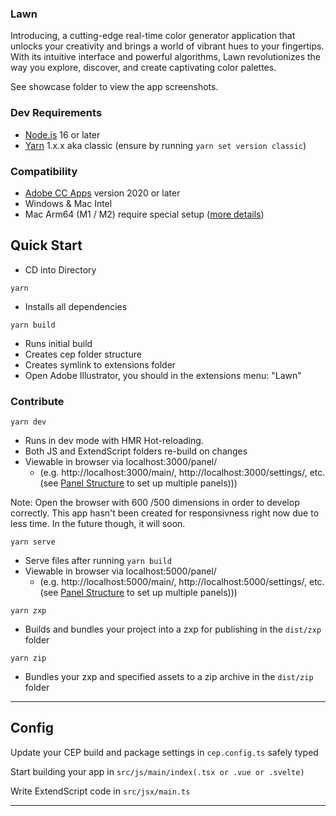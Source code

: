 ### Lawn

Introducing, a cutting-edge real-time color generator application that unlocks your creativity and brings a world of vibrant hues to your fingertips. With its intuitive interface and powerful algorithms, Lawn revolutionizes the way you explore, discover, and create captivating color palettes.

See showcase folder to view the app screenshots.


### Dev Requirements

- [Node.js](https://nodejs.org/en) 16 or later
- [Yarn](https://yarnpkg.com/getting-started/install) 1.x.x aka classic (ensure by running `yarn set version classic`)

### Compatibility

- [Adobe CC Apps](https://www.adobe.com/creativecloud/desktop-app.html) version 2020 or later
- Windows & Mac Intel
- Mac Arm64 (M1 / M2) require special setup ([more details](#misc-troubleshooting))


## Quick Start

- CD into Directory

`yarn`

- Installs all dependencies

`yarn build`

- Runs initial build
- Creates cep folder structure
- Creates symlink to extensions folder
- Open Adobe Illustrator, you should in the extensions menu: "Lawn"

### Contribute

`yarn dev`

- Runs in dev mode with HMR Hot-reloading.
- Both JS and ExtendScript folders re-build on changes
- Viewable in browser via localhost:3000/panel/
  - (e.g. http://localhost:3000/main/, http://localhost:3000/settings/, etc. (see [Panel Structure](#cep-panel-structure) to set up multiple panels)))

Note: Open the browser with 600 /500 dimensions in order to develop correctly. This app hasn't been created for responsivness right now due to less time. In the future though, it will soon.

`yarn serve`

- Serve files after running `yarn build`
- Viewable in browser via localhost:5000/panel/
  - (e.g. http://localhost:5000/main/, http://localhost:5000/settings/, etc. (see [Panel Structure](#cep-panel-structure) to set up multiple panels)))

`yarn zxp`

- Builds and bundles your project into a zxp for publishing in the `dist/zxp` folder

`yarn zip`

- Bundles your zxp and specified assets to a zip archive in the `dist/zip` folder

---

## Config

Update your CEP build and package settings in `cep.config.ts` safely typed

Start building your app in `src/js/main/index(.tsx or .vue or .svelte)`

Write ExtendScript code in `src/jsx/main.ts`

---